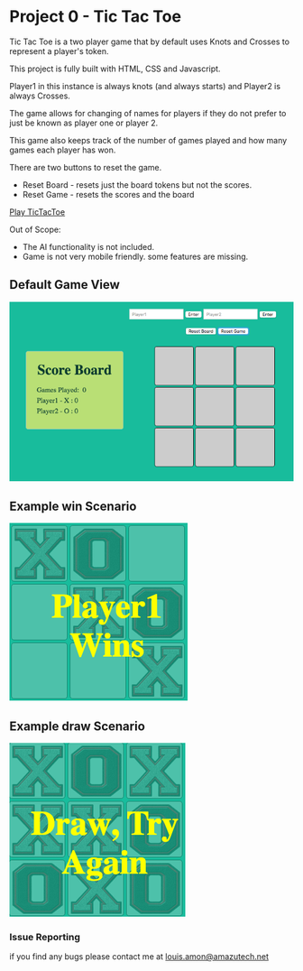 # Project 0 - Tic Tac Toe

Tic Tac Toe is a two player game that by default uses Knots and Crosses to represent a player's token.

This project is fully built with HTML, CSS and Javascript.

Player1 in this instance is always knots (and always starts) and Player2 is always Crosses.

The game allows for changing of names for players if they do not prefer to just be known as player one or player 2.

This game also keeps track of the number of games played and how many games each player has won.

There are two buttons to reset the game.
* Reset Board - resets just the board tokens but not the scores.
* Reset Game - resets the scores and the board

[Play TicTacToe](https://lsamon.github.io/tictactoe)


Out of Scope:
* The AI functionality is not included.
* Game is not very mobile friendly. some features are missing.

## Default Game View
![Game Board](images/game-board.png)

## Example win Scenario
![win](images/win.png)

## Example draw Scenario
![draw](images/draw.png)

### Issue Reporting
if you find any bugs please contact me at louis.amon@amazutech.net
